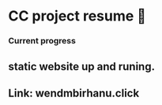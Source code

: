 # CC project resume :page_with_curl:

### Current progress 
## static website up and runing.
## Link: wendmbirhanu.click
